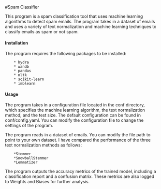 #Spam Classifier

This program is a spam classification tool that uses machine learning algorithms to detect spam emails.
The program takes in a dataset of emails and uses a variety of text normalization and machine learning
techniques to classify emails as spam or not spam.

#### Installation

The program requires the following packages to be installed:

        * hydra
        * wandb
        * pandas
        * nltk
        * scikit-learn
        * imblearn

#### Usage

The program takes in a configuration file located in the conf directory, which specifies the machine learning algorithm, the text normalization method, and the test size. The default configuration can be found in
conf/config.yaml. You can modify the configuration file to change the settings of the program.

The program reads in a dataset of emails. You can modify the file path to point to your own dataset. I have compared the performance of the three text normalization methods as follows:

        *Stemmer
        *SnowballStemmer
        *Lemmatizer

The program outputs the accuracy metrics of the trained model, including a classification report and a
confusion matrix. These metrics are also logged to Weights and Biases for further analysis.